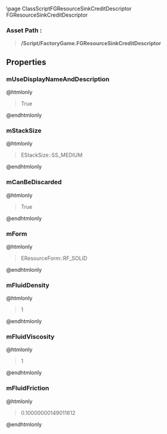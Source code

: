 \page ClassScriptFGResourceSinkCreditDescriptor FGResourceSinkCreditDescriptor
### Asset Path :
<b><blockquote>/Script/FactoryGame.FGResourceSinkCreditDescriptor</blockquote></b>
## Properties

### mUseDisplayNameAndDescription
@htmlonly
<blockquote>True</blockquote>
@endhtmlonly

### mStackSize
@htmlonly
<blockquote>EStackSize::SS_MEDIUM</blockquote>
@endhtmlonly

### mCanBeDiscarded
@htmlonly
<blockquote>True</blockquote>
@endhtmlonly

### mForm
@htmlonly
<blockquote>EResourceForm::RF_SOLID</blockquote>
@endhtmlonly

### mFluidDensity
@htmlonly
<blockquote>1</blockquote>
@endhtmlonly

### mFluidViscosity
@htmlonly
<blockquote>1</blockquote>
@endhtmlonly

### mFluidFriction
@htmlonly
<blockquote>0.10000000149011612</blockquote>
@endhtmlonly

